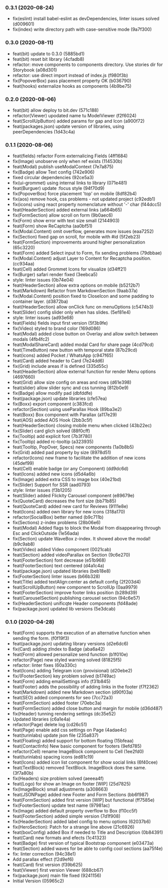 ### 0.3.1 (2020-08-24)
- fix(eslint) install babel-eslint as devDependencies, linter issues solved (d009601)
- fix(index) write directory path with case-sensitive mode (9a7f300)

### 0.3.0 (2020-08-11)
- feat(bit) update to 0.3.0 (5885bd1)
- feat(bit) reset bit library (4cfadb8)
- refactor: move components to components directory. Use stories dir for Storybook (a08d301)
- refactor: use direct import instead of index.js (f980f3b)
- fix(PopoverBox) pass placement property OK (b036790)
- feat(hooks) externalize hooks as components (4b9be75)

### 0.2.0 (2020-08-06)
- feat(bit) allow deploy to bit.dev (571c188)
- refactor(Viewer) upodated name tu ModelViewer (f2f6024)
- feat(ScrollUpButton) added params for gap and Icon (a900f72)
- feat(packages.json) update version of libraries, using peerDependencies (1d43c4a)

### 0.1.1 (2020-08-06)
- feat(fields) refactor Form externalicing Fields (4ff1684)
- fix(Image) unobserve only when ref exists (114530b)
- feat(Modal) publish useModalContext (7e7a875)
- fix(Badge) allow Text config (742e906)
- fixed circular dependencies (92ce5a3)
- fix(ui-grommet) using internal links to library (071e481)
- feat(Burguer) update :focus style (94f70d9)
- fix(PopoverBox) force placement 'top' on mobile (8df82b4)
- fix(aos) remove hook, css problems - not updated project (c92edb1)
- fix(icons) using react property nomenclature without '-' char (f44dcc5)
- feat(HeaderSection) added external links (a664b65)
- fix(FormSection) allow scroll on form (9b0aec6)
- fix(Form) show error with text size small (2144903)
- feat(Form) show ReCaptcha (aa0bf51)
- fix(Modal.Content) omit overflow, generates more issues (eaa7252)
- fix(Section) fixed gap on scroll, for mobile with #id (5f2eb23)
- feat(FormSection) improvements around higher personalization (65c3220)
- feat(Form) added Select input to Form, fix sending problems (79dbbae)
- fix(Modal.Content) adjust Layer to Content for Recaptcha position. (cc934aa)
- feat(Cell) added Grommet Icons for visualize (d34ff21)
- fix(Burger) safari render fixed (3eebca5)
- style: linter issues (0b74e04)
- feat(HeaderSection) allow extra options on mobile (b5212b7)
- feat(Markdown) Refactor from MarkdownSection (9aab37a)
- fix(Modal.Content) position fixed to CloseIcon and some padding to container layer. (d3872ba)
- feat(HeaderSection) allow onClick func on menuOptions (c5474b3)
- feat(Slider) config slider only when has slides. (5ef81e4)
- style: linter issues (ad93e68)
- feat(Fields) fields input first version (5f3b9fe)
- fix(Video) styled to brand color (169d086)
- feat(Modal) added close button on Overlay and allow switch between modals (4fb4fc2)
- feat(ModalShareCard) added modal Card for share page (4cd79cd)
- feat(TimeButton) new button  with temporal state (87b29cd)
- feat(icons) added Pocket / WhatsApp (c947f65)
- feat(Card) added header to Card (7e24dd6)
- fix(Grid) include areas if is defined (335d55c)
- feat(HeaderSection) allow external function for render Menu options (4697660)
- feat(Grid) allow size config on areas and rows (d61e398)
- feat(slider) allow slider sync and css tunning (812b0e9)
- fix(Badge) allow modify pad (dbfddfe)
- feat(package.json) update libraries (cfe57ea)
- fix(Boxx) export component (c383fcd)
- refactor(Section) using useParallax Hook (89ba3e2)
- feat(Boxx) Box component with Parallax (a117e29)
- feat(AOS) added AOS Hook (2bb3c5f)
- feat(HeaderSection) closing mobile menu when clicked (43b22ec)
- fix(Slider) card glich solved (88f0cff)
- fix(Tooltip) add explicit font (7b3f780)
- fix(Tooltip) added rc-tooltip (a323935)
- feat(Tooltip, PopOver, Specs) new components (1a0b8b5)
- fix(Grid) added pad property by size (8978d51)
- refactor(Icons) new frame to facilitate the addition of new icons (45def99)
- feat(Cell) enable badge (or any Component) (dd9dc6d)
- feat(Icons) added new icons (d5d4a6b)
- fix(Image) added extra CSS to image box (40e21bd)
- fix(Slider) Support for SSR (aad0793)
- style: linter issues (f3b1205)
- feat(Slider) added Flickity Carousel component (e89679e)
- fix(QuoteCard) decreases the font size (bb71b85)
- feat(QuoteCard) added new card for Reviews (9111e8e)
- feat(Icons) added own library for new icons (318a170)
- refactor(SocialBox) better named (b9c711b)
- fix(Sections) z-index problems (28b06e6)
- feat(Modal) Added flags to block the Modal from disappearing through Esc and ClickOutside (1e56ada)
- fix(Section) update WaveBox z-index. It showed above the modal! (b9c9ab8)
- feat(Video) added Video component (0021cab)
- feat(Section) added videoParallax on Section (9c6e270)
- feat(FooterSection) font decrease (e51b968)
- feat(FooterSection) text centered (d4a1c4a)
- feat(package.json) updated libraries (beb18e8)
- fix(FooterSection) linter issues (b66b328)
- feat(Title) added textAlign:center as default config (2f203d4)
- feat(ScrollUpButton) new component to ScrollUp (0aa9979)
- feat(FooterSection) improve footer links position (b289d39)
- feat(CarouselSection) publishing carousel section (94c6e57)
- fix(HeaderSection) unificqte Header components (fd48ade)
- fix(package.json) updated lib versions (5e3dcab)

### 0.1.0 (2020-04-28)
- feat(Form) supports the execution of an alternative function when sending the form. (f0f19f3)
- feat(package.json) updating library versions (d2e6dc6)
- fix(Card) adding zIndex to Badge (aba6a42)
- feat(Form) allowed personalize send function (b1f010e)
- refactor(Page) new styled warning solved (81825f5)
- refactor:  linter fixes (60a330c)
- feat(Icons) adding Telegram icon (provisional) (d20ebe2)
- fix/(FooterSection) key problem solved (b1749ac)
- feat(Form) adding emailSettings info (f31b845)
- feat(Footer) adds the possibility of adding links in the footer (f7f2362)
- feat(Markdown) added new Markdown section (d90f03a)
- feat(SEO) added components for seo (7cc72a3)
- feat(FormSection) added footer (70ebc3a)
- feat(FormSection) added close button and margin for mobile (d36d487)
- fix(Header) tunning rendering settings (dc35e52)
- Updated libraries (c6a1e4a)
- refactor(Page) delete log (cd26c51)
- feat(Page) enable add css settings on Page (4adae4c)
- feat(turinlabs) update json file (235a837)
- feat(Floating) added support for bottom floating (15bfeaa)
- feat(ContactInfo) New basic component for footers (9efd785)
- refactor(Cell) rename ImageBlock component to Cell (1ee2fd0)
- feat(turinlabs) spacing icons (ed81c19)
- feat(Icons) added icon list component for show social links (6f40cee)
- feat(TextBlock) removed TextBlock. ImageBlock does the same. (3f7a80b)
- fix(Headers) size problem solved (aeeea4f)
- feat(Logo) for show an Image on footer [WIP] (25d7825)
- fix(ImageBlock) small adjustments (a308663)
- feat(JSONPage) added new Footer and Form Sections (bb6f987)
- feat(FormSection) added first version [WIP] but functional (ff7585e)
- fix(FooterSection) update test name (97981ac)
- fix(Image) added default property overflow to Box (f10cc5f)
- feat(FooterSection) added simple version (7d1f908)
- fix(HeaderSection) added label config to menu options (62037b6)
- fix(HeroSection): Patch for a strange line above (21c6926)
- feat(boxConfig) added Box if needed to Title and Description (0b84391)
- feat(Card) new formats and efects (1c41323)
- feat(Badge) first version of typical Bootstrap component (e03473a)
- feat(Section) added waves for be able to config cool sections (aa75f4e)
- fix: linter correction (94c38e1)
- Add parallax effect (f2d9ef6)
- feat(Card) first version (f39b625)
- feat(Viewer) first version Viewer (688cb67)
- fix(package.json) main file fixed (9241156)
- Initial Version (05965c2)
